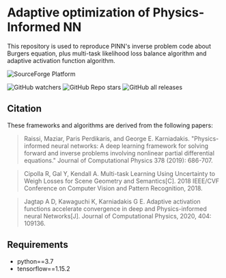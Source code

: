 # Adaptive optimization of Physics-Informed NN
This repository is used to reproduce PINN's inverse problem code about Burgers equation, plus multi-task likelihood loss balance algorithm and adaptive activation function algorithm.

![SourceForge Platform](https://img.shields.io/sourceforge/platform/python?color=python&label=python&logo=python)

![GitHub watchers](https://img.shields.io/github/watchers/XinyuanLiao/Adaptive-optimization-of-PINN?style=social)
![GitHub Repo stars](https://img.shields.io/github/stars/XinyuanLiao/Adaptive-optimization-of-PINN?style=social)
![GitHub all releases](https://img.shields.io/github/downloads/XinyuanLiao/Adaptive-optimization-of-PINN/total?style=social)

## Citation
These frameworks and algorithms are derived from the following papers:

>Raissi, Maziar, Paris Perdikaris, and George E. Karniadakis. "Physics-informed neural networks: A deep learning framework for solving forward and inverse problems involving nonlinear partial differential equations." Journal of Computational Physics 378 (2019): 686-707.
 
>Cipolla R, Gal Y, Kendall A. Multi-task Learning Using Uncertainty to Weigh Losses for Scene Geometry and Semantics[C]. 2018 IEEE/CVF Conference on Computer Vision and Pattern Recognition, 2018.

>Jagtap A D, Kawaguchi K, Karniadakis G E. Adaptive activation functions accelerate convergence in deep and Physics-informed neural Networks[J]. Journal of Computational Physics, 2020, 404: 109136.

## Requirements
* python==3.7  
* tensorflow==1.15.2
